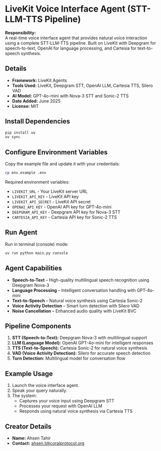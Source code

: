# LiveKit Voice Interface Agent (STT-LLM-TTS Pipeline)

**Responsibility:**  
A real-time voice interface agent that provides natural voice interaction using a complete STT-LLM-TTS pipeline. Built on LiveKit with Deepgram for speech-to-text, OpenAI for language processing, and Cartesia for text-to-speech synthesis.

## Details

- **Framework:** LiveKit Agents  
- **Tools Used:** LiveKit, Deepgram STT, OpenAI LLM, Cartesia TTS, Silero VAD
- **AI Model:** GPT-4o-mini with Nova-3 STT and Sonic-2 TTS
- **Date Added:** June 2025  
- **License:** MIT  


## Install Dependencies

```bash
pip install uv
uv sync
````

## Configure Environment Variables

Copy the example file and update it with your credentials:

```bash
cp env.example .env
```

Required environment variables:

* `LIVEKIT_URL` - Your LiveKit server URL
* `LIVEKIT_API_KEY` - LiveKit API key  
* `LIVEKIT_API_SECRET` - LiveKit API secret
* `OPENAI_API_KEY` - OpenAI API key for GPT-4o-mini
* `DEEPGRAM_API_KEY` - Deepgram API key for Nova-3 STT
* `CARTESIA_API_KEY` - Cartesia API key for Sonic-2 TTS


## Run Agent

Run in terminal (console) mode:

```bash
uv run python main.py console
```

## Agent Capabilities

* **Speech-to-Text** – High-quality multilingual speech recognition using Deepgram Nova-3
* **Language Processing** – Intelligent conversation handling with GPT-4o-mini
* **Text-to-Speech** – Natural voice synthesis using Cartesia Sonic-2
* **Voice Activity Detection** – Smart turn detection with Silero VAD
* **Noise Cancellation** – Enhanced audio quality with LiveKit BVC

## Pipeline Components

1. **STT (Speech-to-Text):** Deepgram Nova-3 with multilingual support
2. **LLM (Language Model):** OpenAI GPT-4o-mini for intelligent responses  
3. **TTS (Text-to-Speech):** Cartesia Sonic-2 for natural voice synthesis
4. **VAD (Voice Activity Detection):** Silero for accurate speech detection
5. **Turn Detection:** Multilingual model for conversation flow

## Example Usage

1. Launch the voice interface agent.
2. Speak your query naturally.
3. The system:
   * Captures your voice input using Deepgram STT
   * Processes your request with OpenAI LLM
   * Responds using natural voice synthesis via Cartesia TTS

## Creator Details

* **Name:** Ahsen Tahir
* **Contact:** [ahsen.t@coralprotocol.org](mailto:ahsen.t@coralprotocol.org)

